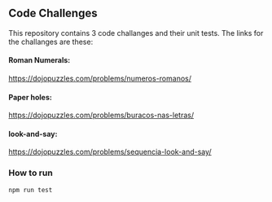 ## Code Challenges
This repository contains 3 code challanges and their unit tests.
The links for the challanges are these:

#### Roman Numerals:
https://dojopuzzles.com/problems/numeros-romanos/

#### Paper holes:
https://dojopuzzles.com/problems/buracos-nas-letras/

#### look-and-say:
https://dojopuzzles.com/problems/sequencia-look-and-say/

### How to run

`npm run test`